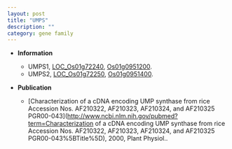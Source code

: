 ```yaml
---
layout: post
title: "UMPS"
description: ""
category: gene family
---
```


* **Information**  
    + UMPS1, [LOC_Os01g72240](http://rice.uga.edu/cgi-bin/ORF_infopage.cgi?orf=LOC_Os01g72240), [Os01g0951200](https://rapdb.dna.affrc.go.jp/locus/?name=Os01g0951200).
    + UMPS2, [LOC_Os01g72250](http://rice.uga.edu/cgi-bin/ORF_infopage.cgi?orf=LOC_Os01g72250), [Os01g0951400](https://rapdb.dna.affrc.go.jp/locus/?name=Os01g0951400).

* **Publication**  
    + [Characterization of a cDNA encoding UMP synthase from rice Accession Nos. AF210322, AF210323, AF210324, and AF210325 PGR00-043](http://www.ncbi.nlm.nih.gov/pubmed?term=Characterization of a cDNA encoding UMP synthase from rice Accession Nos. AF210322, AF210323, AF210324, and AF210325 PGR00-043%5BTitle%5D), 2000, Plant Physiol..


